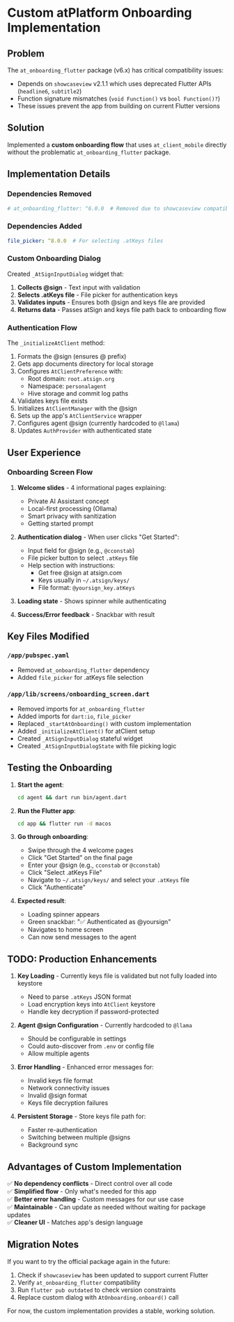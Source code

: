 # Custom atPlatform Onboarding Implementation

## Problem

The `at_onboarding_flutter` package (v6.x) has critical compatibility issues:
- Depends on `showcaseview` v2.1.1 which uses deprecated Flutter APIs (`headline6`, `subtitle2`)
- Function signature mismatches (`void Function()` vs `bool Function()?`)
- These issues prevent the app from building on current Flutter versions

## Solution

Implemented a **custom onboarding flow** that uses `at_client_mobile` directly without the problematic `at_onboarding_flutter` package.

## Implementation Details

### Dependencies Removed
```yaml
# at_onboarding_flutter: ^6.0.0  # Removed due to showcaseview compatibility issues
```

### Dependencies Added
```yaml
file_picker: ^8.0.0  # For selecting .atKeys files
```

### Custom Onboarding Dialog

Created `_AtSignInputDialog` widget that:
1. **Collects @sign** - Text input with validation
2. **Selects .atKeys file** - File picker for authentication keys
3. **Validates inputs** - Ensures both @sign and keys file are provided
4. **Returns data** - Passes atSign and keys file path back to onboarding flow

### Authentication Flow

The `_initializeAtClient` method:
1. Formats the @sign (ensures @ prefix)
2. Gets app documents directory for local storage
3. Configures `AtClientPreference` with:
   - Root domain: `root.atsign.org`
   - Namespace: `personalagent`
   - Hive storage and commit log paths
4. Validates keys file exists
5. Initializes `AtClientManager` with the @sign
6. Sets up the app's `AtClientService` wrapper
7. Configures agent @sign (currently hardcoded to `@llama`)
8. Updates `AuthProvider` with authenticated state

## User Experience

### Onboarding Screen Flow
1. **Welcome slides** - 4 informational pages explaining:
   - Private AI Assistant concept
   - Local-first processing (Ollama)
   - Smart privacy with sanitization
   - Getting started prompt

2. **Authentication dialog** - When user clicks "Get Started":
   - Input field for @sign (e.g., `@cconstab`)
   - File picker button to select `.atKeys` file
   - Help section with instructions:
     - Get free @sign at atsign.com
     - Keys usually in `~/.atsign/keys/`
     - File format: `@yoursign_key.atKeys`

3. **Loading state** - Shows spinner while authenticating

4. **Success/Error feedback** - Snackbar with result

## Key Files Modified

### `/app/pubspec.yaml`
- Removed `at_onboarding_flutter` dependency
- Added `file_picker` for .atKeys file selection

### `/app/lib/screens/onboarding_screen.dart`
- Removed imports for `at_onboarding_flutter`
- Added imports for `dart:io`, `file_picker`
- Replaced `_startAtOnboarding()` with custom implementation
- Added `_initializeAtClient()` for atClient setup
- Created `_AtSignInputDialog` stateful widget
- Created `_AtSignInputDialogState` with file picking logic

## Testing the Onboarding

1. **Start the agent**:
   ```bash
   cd agent && dart run bin/agent.dart
   ```

2. **Run the Flutter app**:
   ```bash
   cd app && flutter run -d macos
   ```

3. **Go through onboarding**:
   - Swipe through the 4 welcome pages
   - Click "Get Started" on the final page
   - Enter your @sign (e.g., `cconstab` or `@cconstab`)
   - Click "Select .atKeys File"
   - Navigate to `~/.atsign/keys/` and select your `.atKeys` file
   - Click "Authenticate"

4. **Expected result**:
   - Loading spinner appears
   - Green snackbar: "✅ Authenticated as @yoursign"
   - Navigates to home screen
   - Can now send messages to the agent

## TODO: Production Enhancements

1. **Key Loading** - Currently keys file is validated but not fully loaded into keystore
   - Need to parse `.atKeys` JSON format
   - Load encryption keys into `AtClient` keystore
   - Handle key decryption if password-protected

2. **Agent @sign Configuration** - Currently hardcoded to `@llama`
   - Should be configurable in settings
   - Could auto-discover from `.env` or config file
   - Allow multiple agents

3. **Error Handling** - Enhanced error messages for:
   - Invalid keys file format
   - Network connectivity issues
   - Invalid @sign format
   - Keys file decryption failures

4. **Persistent Storage** - Store keys file path for:
   - Faster re-authentication
   - Switching between multiple @signs
   - Background sync

## Advantages of Custom Implementation

✅ **No dependency conflicts** - Direct control over all code  
✅ **Simplified flow** - Only what's needed for this app  
✅ **Better error handling** - Custom messages for our use case  
✅ **Maintainable** - Can update as needed without waiting for package updates  
✅ **Cleaner UI** - Matches app's design language  

## Migration Notes

If you want to try the official package again in the future:
1. Check if `showcaseview` has been updated to support current Flutter
2. Verify `at_onboarding_flutter` compatibility
3. Run `flutter pub outdated` to check version constraints
4. Replace custom dialog with `AtOnboarding.onboard()` call

For now, the custom implementation provides a stable, working solution.
